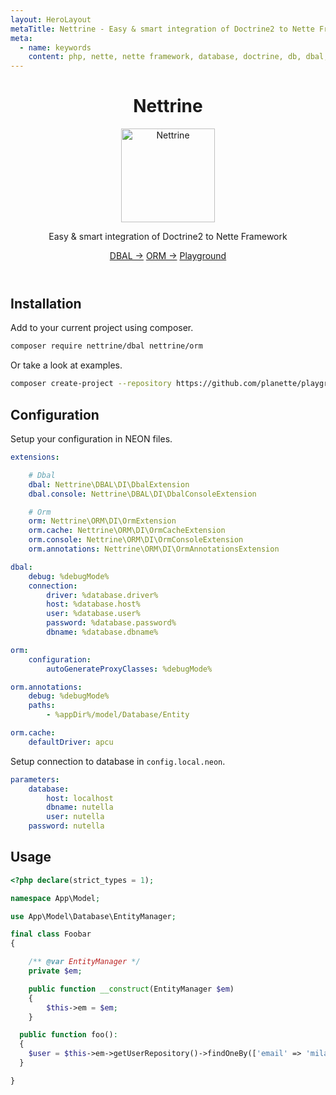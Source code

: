 ```yaml
---
layout: HeroLayout
metaTitle: Nettrine - Easy & smart integration of Doctrine2 to Nette Framework
meta:
  - name: keywords
    content: php, nette, nette framework, database, doctrine, db, dbal, console, events, listeners
---
```


<header class="text-center">
  <h1>Nettrine</h1>
  <img class="m-auto" src="https://avatars.githubusercontent.com/nettrine" alt="Nettrine" title="Nettrine logo" width="150">
  <p class="text-2xl text-gray-600">
    Easy & smart integration of Doctrine2 to Nette Framework
  </p>
    <p class="mt-6">
    <a href="/packages/nettrine/dbal.html" class="bg-blue-600 hover:bg-blue-700 text-white font-bold py-2 px-4 rounded">DBAL →</a>
    <a href="/packages/nettrine/orm.html" class="bg-blue-600 hover:bg-blue-700 text-white font-bold py-2 px-4 rounded">ORM →</a>
    <a href="/examples.html#nettrine" class="bg-blue-600 hover:bg-blue-700 text-white font-bold py-2 px-4 rounded">Playground</a>
  </p>
</header>

## Installation

Add to your current project using composer.

```bash
composer require nettrine/dbal nettrine/orm
```

Or take a look at examples.

```bash
composer create-project --repository https://github.com/planette/playground
```

## Configuration

Setup your configuration in NEON files.

```yaml
extensions:

	# Dbal
	dbal: Nettrine\DBAL\DI\DbalExtension
	dbal.console: Nettrine\DBAL\DI\DbalConsoleExtension

	# Orm
	orm: Nettrine\ORM\DI\OrmExtension
	orm.cache: Nettrine\ORM\DI\OrmCacheExtension
	orm.console: Nettrine\ORM\DI\OrmConsoleExtension
	orm.annotations: Nettrine\ORM\DI\OrmAnnotationsExtension

dbal:
	debug: %debugMode%
	connection:
		driver: %database.driver%
		host: %database.host%
		user: %database.user%
		password: %database.password%
		dbname: %database.dbname%

orm:
	configuration:
		autoGenerateProxyClasses: %debugMode%

orm.annotations:
	debug: %debugMode%
	paths:
		- %appDir%/model/Database/Entity

orm.cache:
	defaultDriver: apcu
```

Setup connection to database in `config.local.neon`.

```yaml
parameters:
	database:
		host: localhost
		dbname: nutella
		user: nutella
    password: nutella
```

## Usage

```php
<?php declare(strict_types = 1);

namespace App\Model;

use App\Model\Database\EntityManager;

final class Foobar
{

	/** @var EntityManager */
	private $em;

	public function __construct(EntityManager $em)
	{
		$this->em = $em;
	}

  public function foo():
  {
    $user = $this->em->getUserRepository()->findOneBy(['email' => 'milan@sulc.dev']);
  }

}
```
